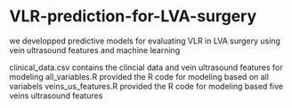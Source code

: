 # VLR-prediction-for-LVA-surgery
we developped predictive models for evaluating VLR in LVA surgery using vein ultrasound features and machine learning

clinical_data.csv contains the clincial data and vein ultrasound features for modeling
all_variables.R provided the R code for modeling based on all variabels 
veins_us_features.R provided the R code for modeling based five veins ultrasound features
